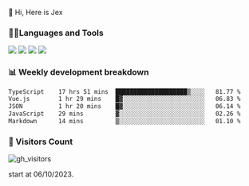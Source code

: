  👋 Hi, Here is Jex

 

### 🧑‍💻Languages and Tools

<code><a href="https://react.dev"><img src="https://api.iconify.design/logos:react.svg" /></a></code>
<code><a href="https://github.com/vuejs/core"><img src="https://api.iconify.design/logos:vue.svg" /></a></code> 
<code><a href="https://github.com/microsoft/TypeScript"><img src="https://api.iconify.design/logos:typescript-icon.svg" /></a></code>
<code><a href="https://threejs.org/"><img src="https://api.iconify.design/logos:threejs.svg" /></a></code>

### 📊 Weekly development breakdown

<!--START_SECTION:waka-->

```txt
TypeScript    17 hrs 51 mins  ████████████████████▒░░░░   81.77 %
Vue.js        1 hr 29 mins    █▓░░░░░░░░░░░░░░░░░░░░░░░   06.83 %
JSON          1 hr 20 mins    █▓░░░░░░░░░░░░░░░░░░░░░░░   06.14 %
JavaScript    29 mins         ▓░░░░░░░░░░░░░░░░░░░░░░░░   02.26 %
Markdown      14 mins         ▒░░░░░░░░░░░░░░░░░░░░░░░░   01.10 %
```

<!--END_SECTION:waka-->


### 👀 Visitors Count

![gh_visitors](https://profile-counter.glitch.me/jexlau/count.svg)

start at 06/10/2023.
